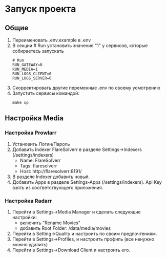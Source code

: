 # Запуск проекта

## Общие
1. Переименовать .env.example в .env
2. В секции # Run установить значение "1" у сервисов, которые собираетесь запускать
   ```.env
   # Run
   RUN_GATEWAY=0
   RUN_MEDIA=1
   RUN_LOGS_CLIENT=0
   RUN_LOGS_SERVER=0 
   ```
3. Скорректировать другие переменные .env по своему усмотрению
4. Запустить сервисы командой:
   ```shell
   make up
   ```

## Настройка Media

### Настройка Prowlarr
1. Установить Логин/Пароль
2. Добавить Indexer FlareSolverr в разделе Settings->Indexers (/settings/indexers)
   - Name: FlareSolverr
   - Tags: flaresolverr
   - Host: http://flaresolverr:8191/
3. В разделе Indexer добавить новый.
4. Добавить Apps в разделе Settings-Apps (/settings/indexers). Api Key взять из соответствующего приложения.

### Настройка Radarr
1. Перейти в Settings->Media Manager и сделать следующие настройки:
   - включить "Rename Movies"
   - добавить Root Folder: /data/media/movies
2. Перейти в Setting->Quality и настроить по своим предпочтениям.
3. Перейти в Settings->Profiles, и настроить профиль (все ненужно можно удалить)
4. Перейти в Settings->Download Client и настроить его.
